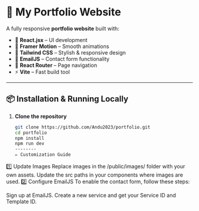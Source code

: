# 🚀 My Portfolio Website  


A fully responsive **portfolio website** built with:  
- 🌟 **React.jsx** – UI development  
- 💫 **Framer Motion** – Smooth animations  
- 🎨 **Tailwind CSS** – Stylish & responsive design  
- 📩 **EmailJS** – Contact form functionality  
- 🔄 **React Router** – Page navigation  
- ⚡ **Vite** – Fast build tool  
---

## 📦 Installation & Running Locally  

1. **Clone the repository**  
   ```sh
   git clone https://github.com/Andu2023/portfolio.git
   cd portfolio
   npm install
   npm run dev
   --------
   ✏️ Customization Guide
1️⃣ Update Images
Replace images in the /public/images/ folder with your own assets.
Update the src paths in your components where images are used.
2️⃣ Configure EmailJS
To enable the contact form, follow these steps:

Sign up at EmailJS.
Create a new service and get your Service ID and Template ID.

